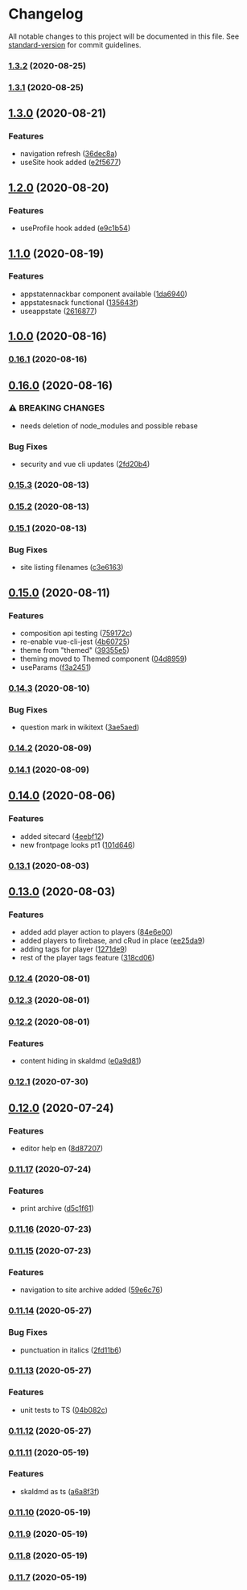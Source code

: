 # Changelog

All notable changes to this project will be documented in this file. See [standard-version](https://github.com/conventional-changelog/standard-version) for commit guidelines.

### [1.3.2](https://github.com/vitku/skald/compare/v1.3.1...v1.3.2) (2020-08-25)

### [1.3.1](https://github.com/vitku/skald/compare/v1.3.0...v1.3.1) (2020-08-25)

## [1.3.0](https://github.com/vitku/skald/compare/v1.2.0...v1.3.0) (2020-08-21)


### Features

* navigation refresh ([36dec8a](https://github.com/vitku/skald/commit/36dec8ab847a7a5af7ac10f320e208f80475c623))
* useSite hook added ([e2f5677](https://github.com/vitku/skald/commit/e2f5677bcbb84e6bac92e4e98c57adcf24d5db73))

## [1.2.0](https://github.com/vitku/skald/compare/v1.1.0...v1.2.0) (2020-08-20)


### Features

* useProfile hook added ([e9c1b54](https://github.com/vitku/skald/commit/e9c1b54373d88ecd33d05fe14fc0903a04d71baf))

## [1.1.0](https://github.com/vitku/skald/compare/v1.0.0...v1.1.0) (2020-08-19)


### Features

* appstatennackbar component available ([1da6940](https://github.com/vitku/skald/commit/1da69408ad66d0edd97e1324fa7b049507c5875a))
* appstatesnack functional ([135643f](https://github.com/vitku/skald/commit/135643f0a76546294e4e5e579f417a76b384a02e))
* useappstate ([2616877](https://github.com/vitku/skald/commit/2616877f56099142bbcba695537c5551b1b5d4cc))

## [1.0.0](https://github.com/vitku/skald/compare/v0.16.1...v1.0.0) (2020-08-16)

### [0.16.1](https://github.com/vitku/skald/compare/v0.16.0...v0.16.1) (2020-08-16)

## [0.16.0](https://github.com/vitku/skald/compare/v0.15.3...v0.16.0) (2020-08-16)


### ⚠ BREAKING CHANGES

* needs deletion of node_modules and possible rebase

### Bug Fixes

* security and vue cli updates ([2fd20b4](https://github.com/vitku/skald/commit/2fd20b45d456947f371b83b0f83e66422f3db502))

### [0.15.3](https://github.com/vitku/skald/compare/v0.15.2...v0.15.3) (2020-08-13)

### [0.15.2](https://github.com/vitku/skald/compare/v0.15.1...v0.15.2) (2020-08-13)

### [0.15.1](https://github.com/vitku/skald/compare/v0.15.0...v0.15.1) (2020-08-13)


### Bug Fixes

* site listing filenames ([c3e6163](https://github.com/vitku/skald/commit/c3e61637e3f4d34a4dc653ab8a0fac73babb89cf))

## [0.15.0](https://github.com/vitku/skald/compare/v0.14.3...v0.15.0) (2020-08-11)


### Features

* composition api testing ([759172c](https://github.com/vitku/skald/commit/759172c9f668683fc72a03b6f7e2f0f4b8ef3a4e))
* re-enable vue-cli-jest ([4b60725](https://github.com/vitku/skald/commit/4b607258bbeb514005d27ec4f3e3b8621eb659ad))
* theme from "themed" ([39355e5](https://github.com/vitku/skald/commit/39355e542de7001bc0fae3bf9710edc9add9a8c2))
* theming moved to Themed component ([04d8959](https://github.com/vitku/skald/commit/04d8959ef7de4c5328d1315c42e0a57d42bc9870))
* useParams ([f3a2451](https://github.com/vitku/skald/commit/f3a2451cb933c81113bab2ff3bf9d0777ff9ce7c))

### [0.14.3](https://github.com/vitku/skald/compare/v0.14.2...v0.14.3) (2020-08-10)


### Bug Fixes

* question mark in wikitext ([3ae5aed](https://github.com/vitku/skald/commit/3ae5aed83b97ff939c81f94de570881defa2ad3a))

### [0.14.2](https://github.com/vitku/skald/compare/v0.14.1...v0.14.2) (2020-08-09)

### [0.14.1](https://github.com/vitku/skald/compare/v0.14.0...v0.14.1) (2020-08-09)

## [0.14.0](https://github.com/vitku/skald/compare/v0.13.1...v0.14.0) (2020-08-06)


### Features

* added sitecard ([4eebf12](https://github.com/vitku/skald/commit/4eebf122373e9e7a2a86621062af80591f210f95))
* new frontpage looks pt1 ([101d646](https://github.com/vitku/skald/commit/101d646bb44bb5013089921a9503e87cf3e83571))

### [0.13.1](https://github.com/vitku/skald/compare/v0.13.0...v0.13.1) (2020-08-03)

## [0.13.0](https://github.com/vitku/skald/compare/v0.12.4...v0.13.0) (2020-08-03)


### Features

* added add player action to players ([84e6e00](https://github.com/vitku/skald/commit/84e6e00d73f139232b4ccbc2d2f6e86f2a8f3d94))
* added players to firebase, and cRud in place ([ee25da9](https://github.com/vitku/skald/commit/ee25da92c9c996b7819b0814e884a564b5a96ca1))
* adding tags for player ([1271de9](https://github.com/vitku/skald/commit/1271de967cd8aab8f4887040c11e64a2a5c9943e))
* rest of the player tags feature ([318cd06](https://github.com/vitku/skald/commit/318cd062a7389f2e4e8ecacf69f0bbd139d7cdd8))

### [0.12.4](https://github.com/vitku/skald/compare/v0.12.3...v0.12.4) (2020-08-01)

### [0.12.3](https://github.com/vitku/skald/compare/v0.12.2...v0.12.3) (2020-08-01)

### [0.12.2](https://github.com/vitku/skald/compare/v0.12.1...v0.12.2) (2020-08-01)


### Features

* content hiding in skaldmd ([e0a9d81](https://github.com/vitku/skald/commit/e0a9d811500af15288b3f9eb31e024ff35cae3fa))

### [0.12.1](https://github.com/vitku/skald/compare/v0.12.0...v0.12.1) (2020-07-30)

## [0.12.0](https://github.com/vitku/skald/compare/v0.11.17...v0.12.0) (2020-07-24)


### Features

* editor help en ([8d87207](https://github.com/vitku/skald/commit/8d87207e5780a92d084ff034dfd1e0aca9a9ddb2))

### [0.11.17](https://github.com/vitku/skald/compare/v0.11.16...v0.11.17) (2020-07-24)


### Features

* print archive ([d5c1f61](https://github.com/vitku/skald/commit/d5c1f612f107677d2c3b143e33425a4834dc9fa7))

### [0.11.16](https://github.com/vitku/skald/compare/v0.11.15...v0.11.16) (2020-07-23)

### [0.11.15](https://github.com/vitku/skald/compare/v0.11.14...v0.11.15) (2020-07-23)


### Features

* navigation to site archive added ([59e6c76](https://github.com/vitku/skald/commit/59e6c7668a2492cb206cedce53a6ec30777d3a6b))

### [0.11.14](https://github.com/vitku/skald/compare/v0.11.13...v0.11.14) (2020-05-27)


### Bug Fixes

* punctuation in italics ([2fd11b6](https://github.com/vitku/skald/commit/2fd11b6f927701337131f98a3a795957b4def10b))

### [0.11.13](https://github.com/vitku/skald/compare/v0.11.12...v0.11.13) (2020-05-27)


### Features

* unit tests to TS ([04b082c](https://github.com/vitku/skald/commit/04b082cba67c5c34e8ab58b35c8af397de8c8c2a))

### [0.11.12](https://github.com/vitku/skald/compare/v0.11.11...v0.11.12) (2020-05-27)

### [0.11.11](https://github.com/vitku/skald/compare/v0.11.10...v0.11.11) (2020-05-19)


### Features

* skaldmd as ts ([a6a8f3f](https://github.com/vitku/skald/commit/a6a8f3f7dc6ee3122d20bf28a2f7b4cf9d2a94f6))

### [0.11.10](https://github.com/vitku/skald/compare/v0.11.9...v0.11.10) (2020-05-19)

### [0.11.9](https://github.com/vitku/skald/compare/v0.11.8...v0.11.9) (2020-05-19)

### [0.11.8](https://github.com/vitku/skald/compare/v0.11.7...v0.11.8) (2020-05-19)

### [0.11.7](https://github.com/vitku/skald/compare/v0.11.5...v0.11.7) (2020-05-19)
